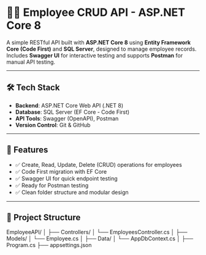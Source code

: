 # 👨‍💼 Employee CRUD API - ASP.NET Core 8

A simple RESTful API built with **ASP.NET Core 8** using **Entity Framework Core (Code First)** and **SQL Server**, designed to manage employee records. Includes **Swagger UI** for interactive testing and supports **Postman** for manual API testing.

---

## 🛠️ Tech Stack

- **Backend**: ASP.NET Core Web API (.NET 8)
- **Database**: SQL Server (EF Core - Code First)
- **API Tools**: Swagger (OpenAPI), Postman
- **Version Control**: Git & GitHub

---

## 🚀 Features

- ✅ Create, Read, Update, Delete (CRUD) operations for employees
- ✅ Code First migration with EF Core
- ✅ Swagger UI for quick endpoint testing
- ✅ Ready for Postman testing
- ✅ Clean folder structure and modular design

---


## 📂 Project Structure
EmployeeAPI/
│
├── Controllers/
│ └── EmployeesController.cs
│
├── Models/
│ └── Employee.cs
│
├── Data/
│ └── AppDbContext.cs
│
├── Program.cs
├── appsettings.json

